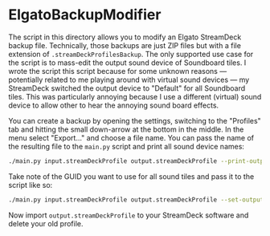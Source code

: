 # ElgatoBackupModifier

The script in this directory allows you to modify an Elgato StreamDeck backup file. Technically, those backups are just
ZIP files but with a file extension of `.streamDeckProfilesBackup`. The only supported use case for the script is to
mass-edit the output sound device of Soundboard tiles. I wrote the script this script because for some unknown reasons
— potentially related to me playing around with virtual sound devices — my StreamDeck switched the output device to 
"Default" for all Soundboard tiles. This was particularly annoying because I use a different (virtual) sound device to 
allow other to hear the annoying sound board effects.

You can create a backup by opening the settings, switching to the "Profiles" tab and hitting the small down-arrow at
the bottom in the middle. In the menu select "Export..." and choose a file name. You can pass the name of the resulting
file to the `main.py` script and print all sound device names:

```bash
./main.py input.streamDeckProfile output.streamDeckProfile --print-output-type
```

Take note of the GUID you want to use for all sound tiles and pass it to the script like so: 

```bash
./main.py input.streamDeckProfile output.streamDeckProfile --set-output-type "{0.0.0.00000000}.{91e09dfe-17fa-4a4a-9962-f7b00ec861c4}"
```

Now import `output.streamDeckProfile` to your StreamDeck software and delete your old profile.
